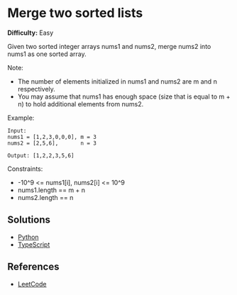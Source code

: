 # Merge two sorted lists #

**Difficulty:** Easy

Given two sorted integer arrays nums1 and nums2, merge nums2 into nums1 as one sorted array.

Note:

- The number of elements initialized in nums1 and nums2 are m and n respectively.
- You may assume that nums1 has enough space (size that is equal to m + n) to hold additional elements from nums2.

Example:
```
Input:
nums1 = [1,2,3,0,0,0], m = 3
nums2 = [2,5,6],       n = 3

Output: [1,2,2,3,5,6]
 ```

Constraints:

- -10^9 <= nums1[i], nums2[i] <= 10^9
- nums1.length == m + n
- nums2.length == n

## Solutions ##

- [Python](./solution-python.py)
- [TypeScript](./solution-ts.ts)

## References ##

- [LeetCode](https://leetcode.com/problems/merge-sorted-array/)
